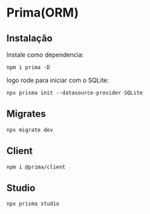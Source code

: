 # Prima(ORM)

## Instalação
Instale como dependencia:

` npm i prima -D `

logo rode para iniciar com o SQLite:

` npx prisma init --datasource-provider SQLite `

## Migrates

` npx migrate dev `

## Client

` npm i @prima/client `

## Studio

` npx prisma studio `
